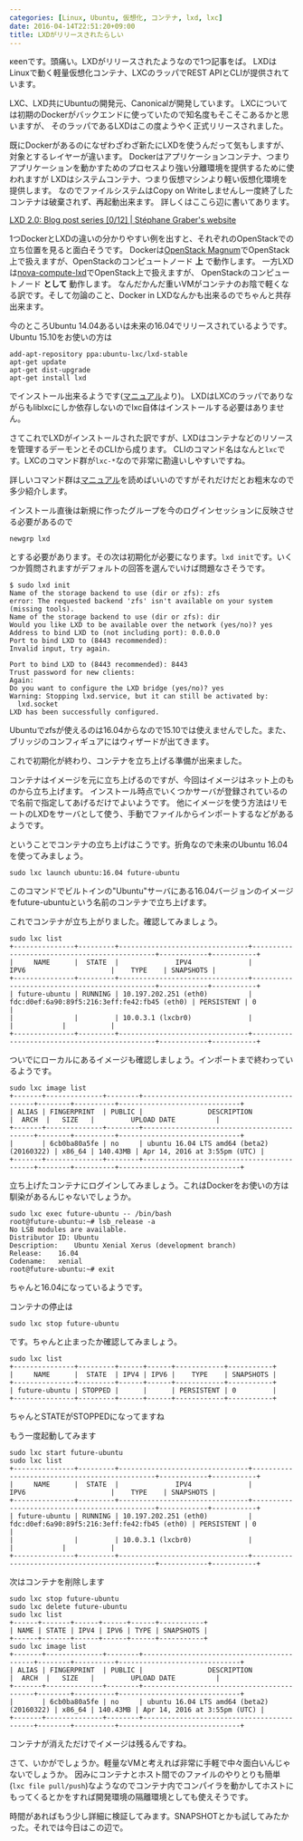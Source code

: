 ```yaml
---
categories: [Linux, Ubuntu, 仮想化, コンテナ, lxd, lxc]
date: 2016-04-14T22:51:20+09:00
title: LXDがリリースされたらしい
---
```


κeenです。頭痛い。LXDがリリースされたようなので1つ記事をば。
LXDはLinuxで動く軽量仮想化コンテナ、LXCのラッパでREST APIとCLIが提供されています。
<!--more-->

LXC、LXD共にUbuntuの開発元、Canonicalが開発しています。
LXCについては初期のDockerがバックエンドに使っていたので知名度もそこそこあるかと思いますが、
そのラッパであるLXDはこの度ようやく正式リリースされました。

既にDockerがあるのになぜわざわざ新たにLXDを使うんだって気もしますが、対象とするレイヤーが違います。
Dockerはアプリケーションコンテナ、つまりアプリケーションを動かすためのプロセスより強い分離環境を提供するために使われますが
LXDはシステムコンテナ、つまり仮想マシンより軽い仮想化環境を提供します。
なのでファイルシステムはCopy on Writeしませんし一度終了したコンテナは破棄されず、再起動出来ます。
詳しくはここら辺に書いてあります。

[LXD 2.0: Blog post series [0/12] | Stéphane Graber's website](https://www.stgraber.org/2016/03/11/lxd-2-0-blog-post-series-012/)


1つDockerとLXDの違いの分かりやすい例を出すと、それぞれのOpenStackでの立ち位置を見ると面白そうです。
Dockerは[OpenStack Magnum](https://wiki.openstack.org/wiki/Magnum)でOpenStack上で扱えますが、OpenStackのコンピュートノード **上** で動作します。
一方LXDは[nova-compute-lxd](https://insights.ubuntu.com/2015/05/06/introduction-to-nova-compute-lxd/)でOpenStack上で扱えますが、 OpenStackのコンピュートノード **として** 動作します。
なんだかんだ重いVMがコンテナのお陰で軽くなる訳です。そして勿論のこと、Docker in LXDなんかも出来るのでちゃんと共存出来ます。


今のところUbuntu 14.04あるいは未来の16.04でリリースされているようです。Ubuntu 15.10をお使いの方は

```
add-apt-repository ppa:ubuntu-lxc/lxd-stable
apt-get update
apt-get dist-upgrade
apt-get install lxd
```

でインストール出来るようです([マニュアル](https://linuxcontainers.org/ja/lxd/getting-started-cli/)より)。
LXDはLXCのラッパでありながらもliblxcにしか依存しないのでlxc自体はインストールする必要はありません。

さてこれでLXDがインストールされた訳ですが、LXDはコンテナなどのリソースを管理するデーモンとそのCLIから成ります。
CLIのコマンド名はなんと`lxc`です。LXCのコマンド群が`lxc-*`なので非常に勘違いしやすいですね。

詳しいコマンド群は[マニュアル](https://linuxcontainers.org/ja/lxd/getting-started-cli/)を読めばいいのですがそれだけだとお粗末なので多少紹介します。

インストール直後は新規に作ったグループを今のログインセッションに反映させる必要があるので

```
newgrp lxd
```

とする必要があります。その次は初期化が必要になります。`lxd init`です。いくつか質問されますがデフォルトの回答を選んでいけば問題なさそうです。

```
$ sudo lxd init
Name of the storage backend to use (dir or zfs): zfs
error: The requested backend 'zfs' isn't available on your system (missing tools).
Name of the storage backend to use (dir or zfs): dir
Would you like LXD to be available over the network (yes/no)? yes
Address to bind LXD to (not including port): 0.0.0.0
Port to bind LXD to (8443 recommended): 
Invalid input, try again.

Port to bind LXD to (8443 recommended): 8443
Trust password for new clients: 
Again: 
Do you want to configure the LXD bridge (yes/no)? yes
Warning: Stopping lxd.service, but it can still be activated by:
  lxd.socket
LXD has been successfully configured.

```

Ubuntuでzfsが使えるのは16.04からなので15.10では使えませんでした。また、ブリッジのコンフィギュアにはウィザードが出てきます。

これで初期化が終わり、コンテナを立ち上げる準備が出来ました。

コンテナはイメージを元に立ち上げるのですが、今回はイメージはネット上のものから立ち上げます。
インストール時点でいくつかサーバが登録されているので名前で指定してあげるだけでよいようです。
他にイメージを使う方法はリモートのLXDをサーバとして使う、手動でファイルからインポートするなどがあるようです。

ということでコンテナの立ち上げはこうです。折角なので未来のUbuntu 16.04を使ってみましょう。

```
sudo lxc launch ubuntu:16.04 future-ubuntu
```

このコマンドでビルトインの"Ubuntu"サーバにある16.04バージョンのイメージをfuture-ubuntuという名前のコンテナで立ち上げます。

これでコンテナが立ち上がりました。確認してみましょう。

```
sudo lxc list
+---------------+---------+--------------------------------+----------------------------------------------+------------+-----------+
|     NAME      |  STATE  |              IPV4              |                     IPV6                     |    TYPE    | SNAPSHOTS |
+---------------+---------+--------------------------------+----------------------------------------------+------------+-----------+
| future-ubuntu | RUNNING | 10.197.202.251 (eth0)          | fdc:d0ef:6a90:89f5:216:3eff:fe42:fb45 (eth0) | PERSISTENT | 0         |
|               |         | 10.0.3.1 (lxcbr0)              |                                              |            |           |
+---------------+---------+--------------------------------+----------------------------------------------+------------+-----------+
```

ついでにローカルにあるイメージも確認しましょう。インポートまで終わっているようです。

```
sudo lxc image list
+-------+--------------+--------+-------------------------------------------+--------+----------+------------------------------+
| ALIAS | FINGERPRINT  | PUBLIC |                DESCRIPTION                |  ARCH  |   SIZE   |         UPLOAD DATE          |
+-------+--------------+--------+-------------------------------------------+--------+----------+------------------------------+
|       | 6cb0ba80a5fe | no     | ubuntu 16.04 LTS amd64 (beta2) (20160322) | x86_64 | 140.43MB | Apr 14, 2016 at 3:55pm (UTC) |
+-------+--------------+--------+-------------------------------------------+--------+----------+------------------------------+
```

立ち上げたコンテナにログインしてみましょう。これはDockerをお使いの方は馴染があるんじゃないでしょうか。

```
sudo lxc exec future-ubuntu -- /bin/bash
root@future-ubuntu:~# lsb_release -a
No LSB modules are available.
Distributor ID:	Ubuntu
Description:	Ubuntu Xenial Xerus (development branch)
Release:	16.04
Codename:	xenial
root@future-ubuntu:~# exit
```

ちゃんと16.04になっているようです。

コンテナの停止は

```
sudo lxc stop future-ubuntu
```

です。ちゃんと止まったか確認してみましょう。

```
sudo lxc list
+---------------+---------+------+------+------------+-----------+
|     NAME      |  STATE  | IPV4 | IPV6 |    TYPE    | SNAPSHOTS |
+---------------+---------+------+------+------------+-----------+
| future-ubuntu | STOPPED |      |      | PERSISTENT | 0         |
+---------------+---------+------+------+------------+-----------+
```

ちゃんとSTATEがSTOPPEDになってますね

もう一度起動してみます

```
sudo lxc start future-ubuntu
sudo lxc list
+---------------+---------+--------------------------------+----------------------------------------------+------------+-----------+
|     NAME      |  STATE  |              IPV4              |                     IPV6                     |    TYPE    | SNAPSHOTS |
+---------------+---------+--------------------------------+----------------------------------------------+------------+-----------+
| future-ubuntu | RUNNING | 10.197.202.251 (eth0)          | fdc:d0ef:6a90:89f5:216:3eff:fe42:fb45 (eth0) | PERSISTENT | 0         |
|               |         | 10.0.3.1 (lxcbr0)              |                                              |            |           |
+---------------+---------+--------------------------------+----------------------------------------------+------------+-----------+
```

次はコンテナを削除します

```
sudo lxc stop future-ubuntu
sudo lxc delete future-ubuntu
sudo lxc list
+------+-------+------+------+------+-----------+
| NAME | STATE | IPV4 | IPV6 | TYPE | SNAPSHOTS |
+------+-------+------+------+------+-----------+
sudo lxc image list
+-------+--------------+--------+-------------------------------------------+--------+----------+------------------------------+
| ALIAS | FINGERPRINT  | PUBLIC |                DESCRIPTION                |  ARCH  |   SIZE   |         UPLOAD DATE          |
+-------+--------------+--------+-------------------------------------------+--------+----------+------------------------------+
|       | 6cb0ba80a5fe | no     | ubuntu 16.04 LTS amd64 (beta2) (20160322) | x86_64 | 140.43MB | Apr 14, 2016 at 3:55pm (UTC) |
+-------+--------------+--------+-------------------------------------------+--------+----------+------------------------------+
```

コンテナが消えただけでイメージは残るんですね。

さて、いかがでしょうか。軽量なVMと考えれば非常に手軽で中々面白いんじゃないでしょうか。
因みにコンテナとホスト間でのファイルのやりとりも簡単(`lxc file pull/push`)なようなのでコンテナ内でコンパイラを動かしてホストにもってくるとかをすれば開発環境の隔離環境としても使えそうです。

時間があればもう少し詳細に検証してみます。SNAPSHOTとかも試してみたかった。それでは今日はこの辺で。
